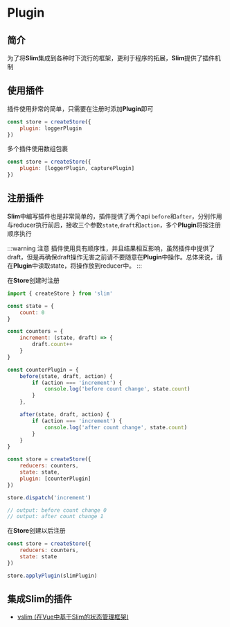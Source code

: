 # Plugin

## 简介

为了将**Slim**集成到各种时下流行的框架，更利于程序的拓展，**Slim**提供了插件机制

## 使用插件

插件使用非常的简单，只需要在注册时添加**Plugin**即可

```javascript
const store = createStore({
    plugin: loggerPlugin
})
```

多个插件使用数组包裹

```javascript
const store = createStore({
    plugin: [loggerPlugin, capturePlugin]
})
```

## 注册插件

**Slim**中编写插件也是非常简单的，插件提供了两个api `before`和`after`，分别作用与reducer执行前后，接收三个参数`state`,`draft`和`action`，多个**Plugin**将按注册顺序执行

:::warning 注意
插件使用具有顺序性，并且结果相互影响，虽然插件中提供了draft，但是再确保draft操作无害之前请不要随意在**Plugin**中操作。总体来说，请在**Plugin**中读取state，将操作放到reducer中。
:::

在**Store**创建时注册
```javascript
import { createStore } from 'slim'

const state = {
    count: 0
}

const counters = {
    increment: (state, draft) => {
        draft.count++
    }
}

const counterPlugin = {
    before(state, draft, action) {
        if (action === 'increment') {
            console.log('before count change', state.count)
        }
    },

    after(state, draft, action) {
        if (action === 'increment') {
            console.log('after count change', state.count)
        }
    }
}

const store = createStore({
    reducers: counters,
    state: state,
    plugin: [counterPlugin]
})

store.dispatch('increment')

// output: before count change 0
// output: after count change 1
```
在**Store**创建以后注册
```javascript
const store = createStore({
    reducers: counters,
    state: state
})

store.applyPlugin(slimPlugin)
```

## 集成Slim的插件
* [vslim (在Vue中基于Slim的状态管理框架)]()
